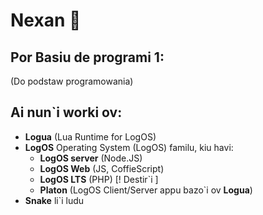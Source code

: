 # Nexan 👋
## Por **Basiu de programi 1**:
(Do podstaw programowania)


## Ai nun`i worki ov:
- **Logua** (Lua Runtime for LogOS)
- **LogOS** Operating System (LogOS) familu, kiu havi:
  - **LogOS server** (Node.JS)
  - **LogOS Web** (JS, CoffieScript)
  - **LogOS LTS** (PHP) [! Destir`i ]
  - **Platon** (LogOS Client/Server appu bazo`i ov **Logua**)
- **Snake** li`i ludu 

